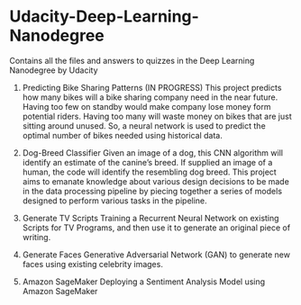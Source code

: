 # Udacity-Deep-Learning-Nanodegree
Contains all the files and answers to quizzes in the Deep Learning Nanodegree by Udacity

1. Predicting Bike Sharing Patterns (IN PROGRESS)
  This project predicts how many bikes will a bike sharing company need in the near future. Having too few on standby would make company lose money form potential riders. Having too many will waste money on bikes that are just sitting around unused. So, a neural network is used to predict the optimal number of bikes needed using historical data. 
  
2. Dog-Breed Classifier
  Given an image of a dog, this CNN algorithm will identify an estimate of the canine’s breed. If supplied an image of a human, the code will identify the resembling dog breed. This project aims to emanate knowledge about various design decisions to be made in the data processing pipeline by piecing together a series of models designed to perform various tasks in the pipeline.
  
3. Generate TV Scripts
  Training a Recurrent Neural Network on existing Scripts for TV Programs, and then use it to generate an original piece of writing. 

4. Generate Faces
  Generative Adversarial Network (GAN) to generate new faces using existing celebrity images.
  
5. Amazon SageMaker
  Deploying a Sentiment Analysis Model using Amazon SageMaker
  
